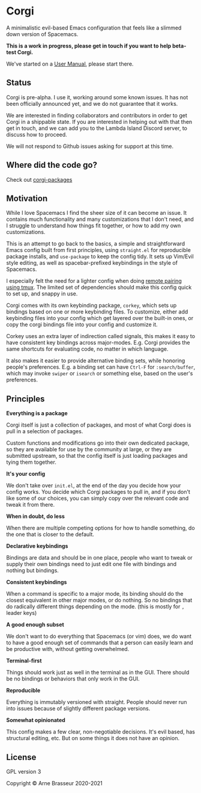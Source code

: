 # Corgi

A minimalistic evil-based Emacs configuration that feels like a slimmed down
version of Spacemacs.

**This is a work in progress, please get in touch if you want to help beta-test
Corgi.**

We've started on a [User Manual](corgi_manual.org), please start there.

## Status

Corgi is pre-alpha. I use it, working around some known issues. It has not been 
officially announced yet, and we do not guarantee that it works.

We are interested in finding collaborators and contributors in order to get Corgi
in a shippable state. If you are interested in helping out with that then get in 
touch, and we can add you to the Lambda Island Discord server, to discuss how to
proceed.

We will not respond to Github issues asking for support at this time.

## Where did the code go?

Check out [corgi-packages](https://github.com/lambdaisland/corgi-packages)

## Motivation

While I love Spacemacs I find the sheer size of it can become an issue. It
contains much functionality and many customizations that I don't need, and I
struggle to understand how things fit together, or how to add my own
customizations.

This is an attempt to go back to the basics, a simple and straightforward Emacs
config built from first principles, using `straight.el` for reproducible package
installs, and `use-package` to keep the config tidy. It sets up Vim/Evil style
editing, as well as spacebar-prefixed keybindings in the style of Spacemacs.

I especially felt the need for a lighter config when doing [remote pairing using
tmux](https://lambdaisland.com/blog/2019-12-12-advent-of-parens-12-pairing-cloud-tmux).
The limited set of dependencies should make this config quick to set up, and
snappy in use.

Corgi comes with its own keybinding package, `corkey`, which sets up bindings
based on one or more keybinding files. To customize, either add keybinding files
into your config which get layered over the built-in ones, or copy the corgi
bindings file into your config and customize it.

Corkey uses an extra layer of indirection called signals, this makes it easy to
have consistent key bindings across major-modes. E.g. Corgi provides the same
shortcuts for evaluating code, no matter in which language.

It also makes it easier to provide alternative binding sets, while honoring
people's preferences. E.g. a binding set can have `Ctrl-F` for `:search/buffer`,
which may invoke `swiper` or `isearch` or something else, based on the user's
preferences.

## Principles

**Everything is a package**

Corgi itself is just a collection of packages, and most of what Corgi does is
pull in a selection of packages.

Custom functions and modifications go into their own dedicated package, so they
are available for use by the community at large, or they are submitted upstream,
so that the config itself is just loading packages and tying them together.

**It's your config**

We don't take over `init.el`, at the end of the day you decide how your config
works. You decide which Corgi packages to pull in, and if you don't like some of
our choices, you can simply copy over the relevant code and tweak it from there.

**When in doubt, do less**

When there are multiple competing options for how to handle something, do the
one that is closer to the default.

**Declarative keybindings**

Bindings are data and should be in one place, people who want to tweak or supply
their own bindings need to just edit one file with bindings and nothing but
bindings.

**Consistent keybindings**

When a command is specific to a major mode, its binding should do the closest
equivalent in other major modes, or do nothing. So no bindings that do radically
different things depending on the mode. (this is mostly for `,` leader keys)

**A good enough subset**

We don't want to do everything that Spacemacs (or vim) does, we do want to have
a good enough set of commands that a person can easily learn and be productive
with, without getting overwhelmed.

**Terminal-first**

Things should work just as well in the terminal as in the GUI. There should be
no bindings or behaviors that only work in the GUI.

**Reproducible**

Everything is immutably versioned with straight. People should never run into
issues because of slightly different package versions.

**Somewhat opinionated**

This config makes a few clear, non-negotiable decisions. It's evil based, has
structural editing, etc. But on some things it does not have
an opinion. 

## License

GPL version 3

Copyright &copy; Arne Brasseur 2020-2021

